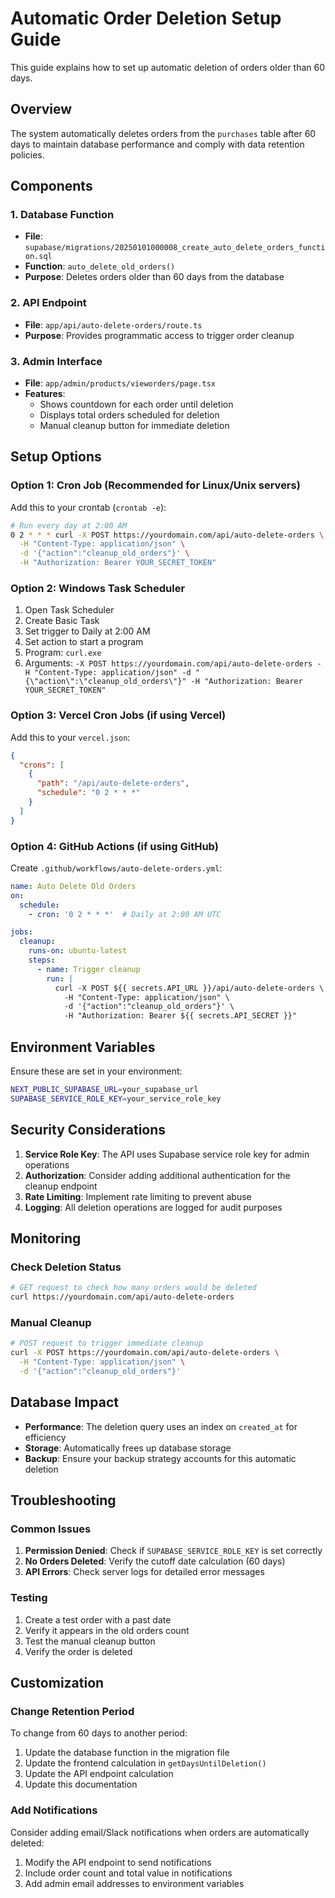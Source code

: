 # Automatic Order Deletion Setup Guide

This guide explains how to set up automatic deletion of orders older than 60 days.

## Overview

The system automatically deletes orders from the `purchases` table after 60 days to maintain database performance and comply with data retention policies.

## Components

### 1. Database Function
- **File**: `supabase/migrations/20250101000008_create_auto_delete_orders_function.sql`
- **Function**: `auto_delete_old_orders()`
- **Purpose**: Deletes orders older than 60 days from the database

### 2. API Endpoint
- **File**: `app/api/auto-delete-orders/route.ts`
- **Purpose**: Provides programmatic access to trigger order cleanup

### 3. Admin Interface
- **File**: `app/admin/products/vieworders/page.tsx`
- **Features**: 
  - Shows countdown for each order until deletion
  - Displays total orders scheduled for deletion
  - Manual cleanup button for immediate deletion

## Setup Options

### Option 1: Cron Job (Recommended for Linux/Unix servers)

Add this to your crontab (`crontab -e`):

```bash
# Run every day at 2:00 AM
0 2 * * * curl -X POST https://yourdomain.com/api/auto-delete-orders \
  -H "Content-Type: application/json" \
  -d '{"action":"cleanup_old_orders"}' \
  -H "Authorization: Bearer YOUR_SECRET_TOKEN"
```

### Option 2: Windows Task Scheduler

1. Open Task Scheduler
2. Create Basic Task
3. Set trigger to Daily at 2:00 AM
4. Set action to start a program
5. Program: `curl.exe`
6. Arguments: `-X POST https://yourdomain.com/api/auto-delete-orders -H "Content-Type: application/json" -d "{\"action\":\"cleanup_old_orders\"}" -H "Authorization: Bearer YOUR_SECRET_TOKEN"`

### Option 3: Vercel Cron Jobs (if using Vercel)

Add this to your `vercel.json`:

```json
{
  "crons": [
    {
      "path": "/api/auto-delete-orders",
      "schedule": "0 2 * * *"
    }
  ]
}
```

### Option 4: GitHub Actions (if using GitHub)

Create `.github/workflows/auto-delete-orders.yml`:

```yaml
name: Auto Delete Old Orders
on:
  schedule:
    - cron: '0 2 * * *'  # Daily at 2:00 AM UTC

jobs:
  cleanup:
    runs-on: ubuntu-latest
    steps:
      - name: Trigger cleanup
        run: |
          curl -X POST ${{ secrets.API_URL }}/api/auto-delete-orders \
            -H "Content-Type: application/json" \
            -d '{"action":"cleanup_old_orders"}' \
            -H "Authorization: Bearer ${{ secrets.API_SECRET }}"
```

## Environment Variables

Ensure these are set in your environment:

```bash
NEXT_PUBLIC_SUPABASE_URL=your_supabase_url
SUPABASE_SERVICE_ROLE_KEY=your_service_role_key
```

## Security Considerations

1. **Service Role Key**: The API uses Supabase service role key for admin operations
2. **Authorization**: Consider adding additional authentication for the cleanup endpoint
3. **Rate Limiting**: Implement rate limiting to prevent abuse
4. **Logging**: All deletion operations are logged for audit purposes

## Monitoring

### Check Deletion Status
```bash
# GET request to check how many orders would be deleted
curl https://yourdomain.com/api/auto-delete-orders
```

### Manual Cleanup
```bash
# POST request to trigger immediate cleanup
curl -X POST https://yourdomain.com/api/auto-delete-orders \
  -H "Content-Type: application/json" \
  -d '{"action":"cleanup_old_orders"}'
```

## Database Impact

- **Performance**: The deletion query uses an index on `created_at` for efficiency
- **Storage**: Automatically frees up database storage
- **Backup**: Ensure your backup strategy accounts for this automatic deletion

## Troubleshooting

### Common Issues

1. **Permission Denied**: Check if `SUPABASE_SERVICE_ROLE_KEY` is set correctly
2. **No Orders Deleted**: Verify the cutoff date calculation (60 days)
3. **API Errors**: Check server logs for detailed error messages

### Testing

1. Create a test order with a past date
2. Verify it appears in the old orders count
3. Test the manual cleanup button
4. Verify the order is deleted

## Customization

### Change Retention Period

To change from 60 days to another period:

1. Update the database function in the migration file
2. Update the frontend calculation in `getDaysUntilDeletion()`
3. Update the API endpoint calculation
4. Update this documentation

### Add Notifications

Consider adding email/Slack notifications when orders are automatically deleted:

1. Modify the API endpoint to send notifications
2. Include order count and total value in notifications
3. Add admin email addresses to environment variables
